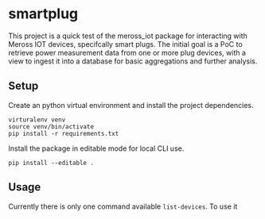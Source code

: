 # smartplug

This project is a quick test of the meross_iot package for interacting with Meross IOT devices, specifcally smart plugs.
The initial goal is a PoC to retrieve power measurement data from one or more plug devices, with a view to ingest it into a database for basic aggregations and further analysis.

## Setup
Create an python virtual environment and install the project dependencies.
```
virturalenv venv
source venv/bin/activate
pip install -r requirements.txt
```

Install the package in editable mode for local CLI use.
```
pip install --editable .
```

## Usage
Currently there is only one command available `list-devices`. 
To use it